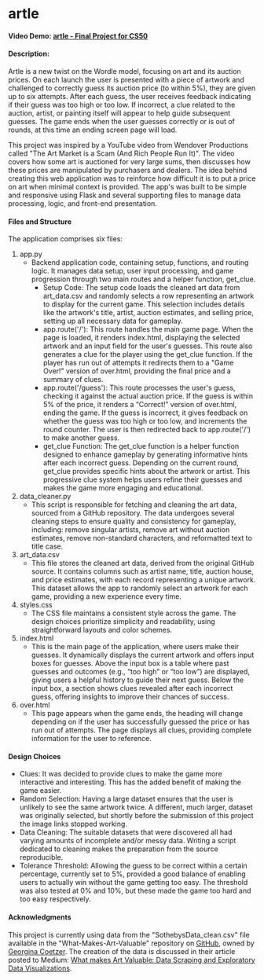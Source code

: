 # artle
#### Video Demo: [artle - Final Project for CS50](https://youtu.be/zqYcBOo1Nd8)
#### Description:
Artle is a new twist on the Wordle model, focusing on art and its auction prices. On each launch the user is presented with a piece of artwork and challenged to correctly guess its auction price (to within 5%), they are given up to six attempts. After each guess, the user receives feedback indicating if their guess was too high or too low. If incorrect, a clue related to the auction, artist, or painting itself will appear to help guide subsequent guesses. The game ends when the user guesses correctly or is out of rounds, at this time an ending screen page will load.

This project was inspired by a YouTube video from Wendover Productions called "The Art Market is a Scam (And Rich People Run It)". The video covers how some art is auctioned for very large sums, then discusses how these prices are manipulated by purchasers and dealers. The idea behind creating this web application was to reinforce how difficult it is to put a price on art when minimal context is provided. The app's was built to be simple and responsive using Flask and several supporting files to manage data processing, logic, and front-end presentation.

#### Files and Structure
The application comprises six files:
1. app.py
	- Backend application code, containing setup, functions, and routing logic. It manages data setup, user input processing, and game progression through two main routes and a helper function, get_clue.
		- Setup Code: The setup code loads the cleaned art data from art_data.csv and randomly selects a row representing an artwork to display for the current game. This selection includes details like the artwork's title, artist, auction estimates, and selling price, setting up all necessary data for gameplay.
		- app.route('/'): This route handles the main game page. When the page is loaded, it renders index.html, displaying the selected artwork and an input field for the user's guesses. This route also generates a clue for the player using the get_clue function. If the player has run out of attempts it redirects them to a "Game Over!" version of over.html, providing the final price and a summary of clues.
		- app.route('/guess'): This route processes the user's guess, checking it against the actual auction price. If the guess is within 5% of the price, it renders a “Correct!” version of over.html, ending the game. If the guess is incorrect, it gives feedback on whether the guess was too high or too low, and increments the round counter. The user is then redirected back to app.route('/') to make another guess.
		- get_clue Function: The get_clue function is a helper function designed to enhance gameplay by generating informative hints after each incorrect guess. Depending on the current round, get_clue provides specific hints about the artwork or artist. This progressive clue system helps users refine their guesses and makes the game more engaging and educational.
2. data_cleaner.py
	- This script is responsible for fetching and cleaning the art data, sourced from a GitHub repository. The data undergoes several cleaning steps to ensure quality and consistency for gameplay, including: remove singular artists, remove art without auction estimates, remove non-standard characters, and reformatted text to title case.
3. art_data.csv
	- This file stores the cleaned art data, derived from the original GitHub source. It contains columns such as artist name, title, auction house, and price estimates, with each record representing a unique artwork. This dataset allows the app to randomly select an artwork for each game, providing a new experience every time.
4. styles.css
	- The CSS file maintains a consistent style across the game. The design choices prioritize simplicity and readability, using straightforward layouts and color schemes.
5. index.html
	- This is the main page of the application, where users make their guesses. It dynamically displays the current artwork and offers input boxes for guesses. Above the input box is a table where past guesses and outcomes (e.g., “too high” or “too low”) are displayed, giving users a helpful history to guide their next guess. Below the input box, a section shows clues revealed after each incorrect guess, offering insights to improve their chances of success.
6. over.html
	- This page appears when the game ends, the heading will change depending on if the user has successfully guessed the price or has run out of attempts. The page displays all clues, providing complete information for the user to reference.

#### Design Choices
- Clues: It was decided to provide clues to make the game more interactive and interesting. This has the added benefit of making the game easier.
- Random Selection: Having a large dataset ensures that the user is unlikely to see the same artwork twice. A different, much larger, dataset was originally selected, but shortly before the submission of this project the image links stopped working.
- Data Cleaning: The suitable datasets that were discovered all had varying amounts of incomplete and/or messy data. Writing a script dedicated to cleaning makes the preparation from the source reproducible.
- Tolerance Threshold: Allowing the guess to be correct within a certain percentage, currently set to 5%, provided a good balance of enabling users to actually win without the game getting too easy. The threshold was also tested at 0% and 10%, but these made the game too hard and too easy respectively.

#### Acknowledgments
This project is currently using data from the "SothebysData_clean.csv" file available in the "What-Makes-Art-Valuable" repository on [GitHub](https://github.com/georgiecoetzer/What-Makes-Art-Valuable), owned by [Georgina Coetzer](https://github.com/georgiecoetzer). The creation of the data is discussed in their article posted to Medium: [What makes Art Valuable: Data Scraping and Exploratory Data Visualizations](https://medium.com/@gcoetzer/what-makes-art-valuable-data-scraping-and-exploratory-data-visualizations-82966b218a07).